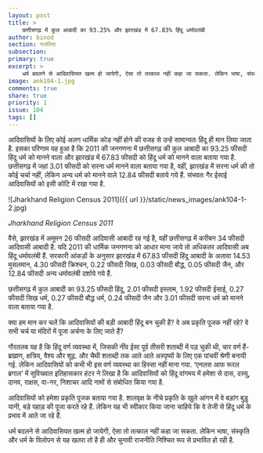 ```yaml
---
layout: post
title: >
    छत्तीसगढ़ में कुल आबादी का 93.25% और झारखंड में 67.83% हिंदू धर्मावलंबी
author: binod
section: नजरिया
subsection:
primary: true
excerpt: >
    धर्म बदलने से आदिवासियत खत्म हो जायेगी, ऐसा तो तत्काल नहीं कहा जा सकता. लेकिन भाषा, संस्कृति और धर्म के विलोपन से यह खतरा तो है ही और चुनावी राजनीति निश्चित रूप से प्रभावित हो रही है.
image: ank104-1.jpg
comments: true
share: true
priority: 1
issue: 104
tags: []
---
```


आदिवासियों के लिए कोई अलग धार्मिक कोड नहीं होने की वजह से उन्हें सामान्यतः हिंदू ही मान लिया जाता है. इसका परिणाम यह हुआ है कि 2011 की जनगणना में छत्तीसगढ़ की कुल आबादी का 93.25 फीसदी हिंदू धर्म को मानने वाला और झारखंड में 67.83 फीसदी को हिंदू धर्म को मानने वाला बताया गया है. छत्तीसगढ़ में जहां 3.01 फीसदी को सरना धर्म मानने वाला बताया गया है, वहीं, झारखंड में सरना धर्म की तो कोई चर्चा नहीं, लेकिन अन्य धर्म को मानने वाले 12.84 फीसदी बताये गये हैं. संभवतः गैर ईसाई आदिवासियों को इसी कोटि में रखा गया है.

![Jharkhand Religion Census 2011]({{ url }}/static/news_images/ank104-1-2.jpg)

*Jharkhand Religion Census 2011*

वैसे, झारखंड में अमूमन 26 फीसदी आदिवासी आबादी रह गई है, वहीं छत्तीसगढ़ में करीबन 34 फीसदी आदिवासी आबादी है. यदि 2011 की धार्मिक जनगणना को आधार माना जाये तो अधिकतर आदिवासी अब हिंदू धर्मावलंबी हैं. सरकारी आंकड़ों के अनुसार झारखंड में 67.83 फीसदी हिंदू आबादी के अलावा 14.53 मुसलमान, 4.30 फीसदी क्रिश्चन, 0.22 फीसदी सिख, 0.03 फीसदी बौद्ध, 0.05 फीसदी जैन, और 12.84 फीसदी अन्य धर्मावलंबी दर्शाये गये हैं.

छत्तीसगढ़ में कुल आबादी का 93.25 फीसदी हिंदू, 2.01 फीसदी इस्लाम, 1.92 फीसदी ईसाई, 0.27 फीसदी सिख धर्म, 0.27 फीसदी बौद्ध धर्म, 0.24 फीसदी जैन और 3.01 फीसदी सरना धर्म को मानने वाला बताया गया है.

क्या हम मान कर चलें कि आदिवासियों की बड़ी आबादी हिंदू बन चुकी है? वे अब प्रकृति पूजक नहीं रहे? वे सभी चर्च या मंदिरों में पूजा अर्चना के लिए जाते हैं?

गौरतलब यह है कि हिंदू वर्ण व्यवस्था में, जिसकी नींव ईसा पूर्व तीसरी शताब्दी में पड़ चुकी थी, चार वर्ण हैं- ब्राह्मण, क्षत्रिय, वैश्य और शूद्र. और चैथी शताब्दी तक आते आते अस्पृष्यों के लिए एक पांचवीं श्रेणी बनायी गई. लेकिन आदिवासियों को कभी भी इस वर्ण व्यवस्था का हिस्सा नहीं माना गया. ‘एनलस आफ रूरल ब्रगाल’ में सुविख्यात इतिहासकार हंटर ने लिखा है कि आदिवासियों को हिंदू वांगमय में हमेशा से दास, दस्यु, दानव, राक्षस, वा-नर, निशाचर आदि नामों से संबोधित किया गया है.

आदिवासियों को हमेशा प्रकृति पूजक बताया गया है. शालवृक्ष के नीचे प्रकृति के खुले आंगन में वे बड़ांग बुड़ु यानी, बड़े पहाड़ की पूजा करते रहे हैं. लेकिन यह भी स्वीकार किया जाना चाहिये कि वे तेजी से हिंदू धर्म के प्रभाव में आते जा रहे हैं.

धर्म बदलने से आदिवासियत खत्म हो जायेगी, ऐसा तो तत्काल नहीं कहा जा सकता. लेकिन भाषा, संस्कृति और धर्म के विलोपन से यह खतरा तो है ही और चुनावी राजनीति निश्चित रूप से प्रभावित हो रही है.